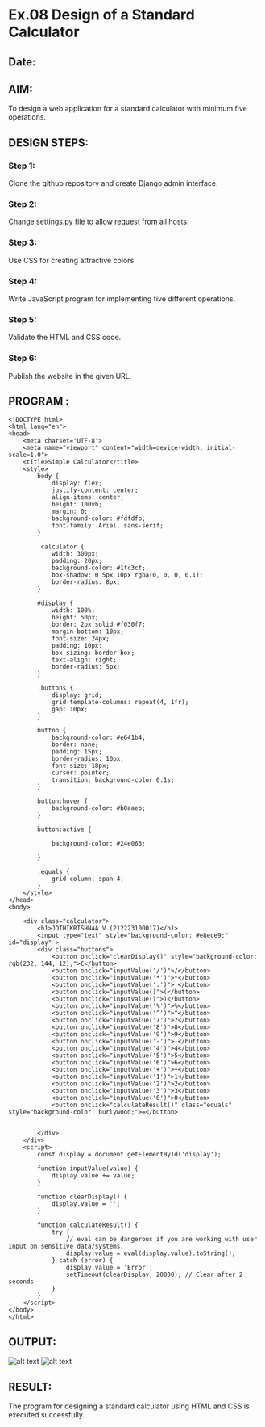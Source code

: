 # Ex.08 Design of a Standard Calculator
## Date:

## AIM:
To design a web application for a standard calculator with minimum five operations.

## DESIGN STEPS:

### Step 1:
Clone the github repository and create Django admin interface.

### Step 2:
Change settings.py file to allow request from all hosts.

### Step 3:
Use CSS for creating attractive colors.

### Step 4:
Write JavaScript program for implementing five different operations.

### Step 5:
Validate the HTML and CSS code.

### Step 6:
Publish the website in the given URL.

## PROGRAM :
~~~
<!DOCTYPE html>
<html lang="en">
<head>
    <meta charset="UTF-8">
    <meta name="viewport" content="width=device-width, initial-scale=1.0">
    <title>Simple Calculator</title>
    <style>
        body {
            display: flex;
            justify-content: center;
            align-items: center;
            height: 100vh;
            margin: 0;
            background-color: #fdfdfb;
            font-family: Arial, sans-serif;
        }

        .calculator {
            width: 300px;
            padding: 20px;
            background-color: #1fc3cf;
            box-shadow: 0 5px 10px rgba(0, 0, 0, 0.1);
            border-radius: 8px;
        }

        #display {
            width: 100%;
            height: 50px;
            border: 2px solid #f030f7;
            margin-bottom: 10px;
            font-size: 24px;
            padding: 10px;
            box-sizing: border-box;
            text-align: right;
            border-radius: 5px;
        }

        .buttons {
            display: grid;
            grid-template-columns: repeat(4, 1fr);
            gap: 10px;
        }

        button {
            background-color: #e641b4;
            border: none;
            padding: 15px;
            border-radius: 10px;
            font-size: 18px;
            cursor: pointer;
            transition: background-color 0.1s;
        }

        button:hover {
            background-color: #b0aaeb;
        }

        button:active {
           
            background-color: #24e063;
      
        }

        .equals {
            grid-column: span 4;
        }
    </style>
</head>
<body>
   
    <div class="calculator">
        <h1>JOTHIKRISHNAA V (212223100017)</h1>
        <input type="text" style="background-color: #e8ece9;"  id="display" >
        <div class="buttons">
            <button onclick="clearDisplay()" style="background-color: rgb(232, 144, 12);">C</button>
            <button onclick="inputValue('/')">/</button>
            <button onclick="inputValue('*')">*</button>
            <button onclick="inputValue('.')">.</button>
            <button onclick="inputValue()">(</button>
            <button onclick="inputValue()">)</button>
            <button onclick="inputValue('%')">%</button>
            <button onclick="inputValue('^')">^</button>
            <button onclick="inputValue('7')">7</button>
            <button onclick="inputValue('8')">8</button>
            <button onclick="inputValue('9')">9</button>
            <button onclick="inputValue('-')">-</button>
            <button onclick="inputValue('4')">4</button>
            <button onclick="inputValue('5')">5</button>
            <button onclick="inputValue('6')">6</button>
            <button onclick="inputValue('+')">+</button>
            <button onclick="inputValue('1')">1</button>
            <button onclick="inputValue('2')">2</button>
            <button onclick="inputValue('3')">3</button>
            <button onclick="inputValue('0')">0</button>
            <button onclick="calculateResult()" class="equals" style="background-color: burlywood;">=</button>
            
            
        </div>
    </div>
    <script>
        const display = document.getElementById('display');

        function inputValue(value) {
            display.value += value;
        }

        function clearDisplay() {
            display.value = '';
        }

        function calculateResult() {
            try {
                // eval can be dangerous if you are working with user input on sensitive data/systems.
                display.value = eval(display.value).toString();
            } catch (error) {
                display.value = 'Error';
                setTimeout(clearDisplay, 20000); // Clear after 2 seconds
            }
        }
    </script>
</body>
</html>

~~~
## OUTPUT:
![alt text](<Screenshot 2024-05-05 171523.png>)
![alt text](<Screenshot 2024-05-05 171533.png>)
## RESULT:
The program for designing a standard calculator using HTML and CSS is executed successfully.
